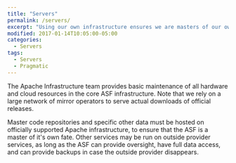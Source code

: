 ```yaml
---
title: "Servers"
permalink: /servers/
excerpt: "Using our own infrastructure ensures we are masters of our own fate."
modified: 2017-01-14T10:05:00-05:00
categories:
  - Servers
tags:
  - Servers
  - Pragmatic
---
```


The Apache Infrastructure team provides basic maintenance of all hardware and cloud resources in the core ASF infrastructure. Note that we rely on a large network of mirror operators to serve actual downloads of official releases.

Master code repositories and specific other data must be hosted on officially supported Apache infrastructure, to ensure that the ASF is a master of it's own fate.  Other services may be run on outside provider services, as long as the ASF can provide oversight, have full data access, and can provide backups in case the outside provider disappears.
